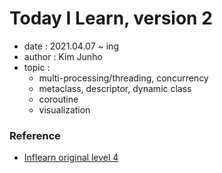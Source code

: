# Today I Learn, version 2
  - date : 2021.04.07 ~ ing
  - author : Kim Junho
  - topic : 
    - multi-processing/threading, concurrency
    - metaclass, descriptor, dynamic class
    - coroutine
    - visualization


### Reference
  - [Inflearn original level 4](https://www.inflearn.com/course/%ED%94%84%EB%A1%9C%EA%B7%B8%EB%9E%98%EB%B0%8D-%ED%8C%8C%EC%9D%B4%EC%8D%AC-%EC%99%84%EC%84%B1-%EC%9D%B8%ED%94%84%EB%9F%B0-%EC%98%A4%EB%A6%AC%EC%A7%80%EB%84%90#)
